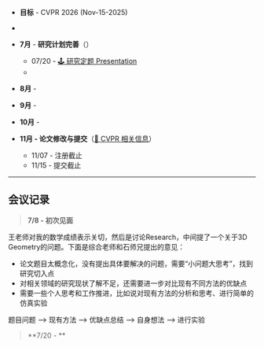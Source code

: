 + **目标** - CVPR 2026 (Nov-15-2025)
+ 

+ **7月** - **研究计划完善**（）
	+ 07/20 - [🕹 研究定题 Presentation](01%20-%20🕹%20研究定题%20Presentation.md)
	+ 
+ **8月** - 

+ **9月** - 

+ **10月** - 

+ **11月 - 论文修改与提交**（[📰 CVPR 相关信息](02%20-%20📰%20CVPR%20相关信息.md)）
	+ 11/07 - 注册截止
	+ 11/15 - 提交截止



---
## 会议记录

> **7/8 - 初次见面**

王老师对我的数学成绩表示关切，然后是讨论Research，中间提了一个关于3D Geometry的问题。下面是综合老师和石师兄提出的意见：

+ 论文题目太概念化，没有提出具体要解决的问题，需要“小问题大思考”，找到研究切入点
+ 对相关领域的研究现状了解不足，还需要进一步对比现有不同方法的优缺点
+ 需要一些个人思考和工作推进，比如说对现有方法的分析和思考、进行简单的仿真实验

题目问题 --> 现有方法 --> 优缺点总结 --> 自身想法 --> 进行实验

> **7/20 - **
